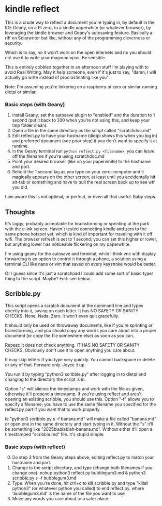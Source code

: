 # kindle reflect

This is a crude way to reflect a document you're typing in, by default in the IDE Geany, on a Pi zero, to a kindle paperwhite (or whatever browser), by leveraging the kindle browser and Geany's autosaving feature. Basically a riff on Solarwriter but like, without any of the programming cleverness or security. 

Which is to say, no it won't work on the open internets and no you should not use it to write your magnum opus. Be sensible.

This is entirely cobbled together in an afternoon stuff I'm playing with to avoid Real Writing. May it help someone, even if it's just to say, "damn, I will actually go write instead of procrastinating like you".

Note: I'm assuming you're tinkering on a raspberry pi zero or similar running dietpi or similar.

### Basic steps (with Geany)

1. Install Geany; set the autosave plugin to "enabled" and the duration to 1 second (put it back to 300 when you're not using this, and keep your tmp folder clean).
2. Open a file in the same directory as the script called "scratchdoc.md"
3. Edit reflect.py to have your hostname (dietpi shows this when you log in) and preferred document (see prior step) if you don't want to specify it at runtime.
4. In the Geany terminal run `python reflect.py <filename>`, you can leave off the filename if you're using scratchdoc.md
5. Point your desired browser (like on your paperwhite) to the hostname and port.
6. Behold the 1 second lag as you type on your zero-computer and it magically appears on the other screen, at least until you accidentally hit alt-tab or something and have to pull the real screen back up to see wtf you did.

I am aware this is not optimal, or perfect, or even all that useful. Baby steps.

## Thoughts

It's laggy; probably acceptable for brainstorming or sprinting at the park with the e-ink screen. Haven't tested connecting kindle and zero to the same phone hotspot yet, which is kind of important for traveling with it off wifi. The browser refresh is set to 1 second; you can set this higher or lower, but anything lower has noticeable flickering on my paperwhite.

I'm using geany for the autosave and terminal; while I think vnc with display forwarding is an option to control it through a phone, a solution using a terminal CLI like nano or vim that saved on every keystroke would be better.

Or I guess since it's just a scratchpad I could add some sort of basic typer thing to the script. Maybe? Edit: see below.

## Scribble.py

This script opens a scratch document at the command line and types directly into it, saving on each letter. It has NO SAFETY OR SANITY CHECKS. None. Nada. Zero. It won't even quit gracefully.

It should only be used on throwaway documents, like if you're sprinting or brainstorming, and you should copy any words you care about into a proper document (or copy the file somewhere else) as soon as you can.

Repeat: it does not check anything. IT HAS NO SAFETY OR SANITY CHECKS. Obviously don't use it to open anything you care about.

It may skip letters if you type very quickly. You cannot backspace or delete or any of that. Forward only. Joyce it up. 

You run it by typing "python3 scribble.py" after logging in to dietpi and changing to the directory the script is in.

Option "s" will silence the timestamps and work with the file as given, otherwise it'll prepend a timestamp. If you're using reflect and aren't opening an existing scribble, you should use this.
Option "-f" allows you to specify a filename; you have to use the same filename you specified for the reflect.py part if you want that to work properly.

Ie "python3 scribble.py s -f banana.md" will make a file called "banana.md" or open one in the same directory and start typing in it. Without the "s" it'll be something like "2025blablablah-banana.md". Without either it'll open a timestamped "scribble.md" file. It's stupid simple.

### Basic steps (with reflect)

0. Do step 3 from the Geany steps above, editing reflect.py to match your hostname and port.
1. Change to the script directory, and type (change both filenames if you change one):
  nohup python3 reflect.py bubblegum3.md & python3 scribble.py s -f bubblegum3.md
3. Type. When you're done, hit ctrl+c to kill scribble.py and type "killall python3" (or whatever python you called) to end reflect.py.
where 'bubblegum3.md' is the name of the file you want to use
4. Move any words you care about to a safer place.
